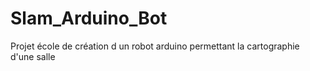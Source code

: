 # Slam_Arduino_Bot
Projet école de création d un robot arduino permettant la cartographie d'une salle
